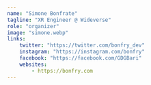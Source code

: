 ```yaml
---
name: "Simone Bonfrate"
tagline: "XR Engineer @ Wideverse"
role: "organizer"
image: "simone.webp"
links:
    twitter: "https://twitter.com/bonfry_dev"
    instagram: "https://instagram.com/bonfry"
    facebook: "https://facebook.com/GDGBari"
    websites:
        - https://bonfry.com
---
```


